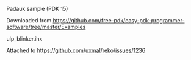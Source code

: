 Padauk sample (PDK 15)

Downloaded from https://github.com/free-pdk/easy-pdk-programmer-software/tree/master/Examples

ulp_blinker.ihx

Attached to https://github.com/uxmal/reko/issues/1236